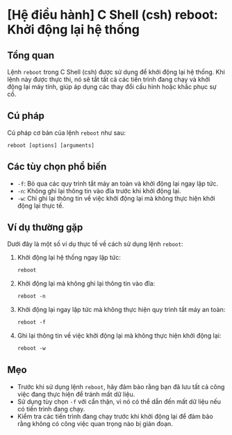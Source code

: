 # [Hệ điều hành] C Shell (csh) reboot: Khởi động lại hệ thống

## Tổng quan
Lệnh `reboot` trong C Shell (csh) được sử dụng để khởi động lại hệ thống. Khi lệnh này được thực thi, nó sẽ tắt tất cả các tiến trình đang chạy và khởi động lại máy tính, giúp áp dụng các thay đổi cấu hình hoặc khắc phục sự cố.

## Cú pháp
Cú pháp cơ bản của lệnh `reboot` như sau:

```
reboot [options] [arguments]
```

## Các tùy chọn phổ biến
- `-f`: Bỏ qua các quy trình tắt máy an toàn và khởi động lại ngay lập tức.
- `-n`: Không ghi lại thông tin vào đĩa trước khi khởi động lại.
- `-w`: Chỉ ghi lại thông tin về việc khởi động lại mà không thực hiện khởi động lại thực tế.

## Ví dụ thường gặp
Dưới đây là một số ví dụ thực tế về cách sử dụng lệnh `reboot`:

1. Khởi động lại hệ thống ngay lập tức:
   ```csh
   reboot
   ```

2. Khởi động lại mà không ghi lại thông tin vào đĩa:
   ```csh
   reboot -n
   ```

3. Khởi động lại ngay lập tức mà không thực hiện quy trình tắt máy an toàn:
   ```csh
   reboot -f
   ```

4. Ghi lại thông tin về việc khởi động lại mà không thực hiện khởi động lại:
   ```csh
   reboot -w
   ```

## Mẹo
- Trước khi sử dụng lệnh `reboot`, hãy đảm bảo rằng bạn đã lưu tất cả công việc đang thực hiện để tránh mất dữ liệu.
- Sử dụng tùy chọn `-f` với cẩn thận, vì nó có thể dẫn đến mất dữ liệu nếu có tiến trình đang chạy.
- Kiểm tra các tiến trình đang chạy trước khi khởi động lại để đảm bảo rằng không có công việc quan trọng nào bị gián đoạn.